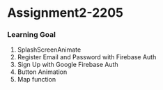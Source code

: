 # Assignment2-2205

### Learning Goal

1. SplashScreenAnimate
2. Register Email and Password with Firebase Auth
3. Sign Up with Google Firebase Auth
4. Button Animation
5. Map function
